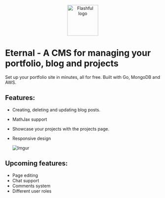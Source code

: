 
<p align="center"><a href="https://github.com/doublen987/flashcards-app" target="_blank" rel="noopener noreferrer"><img width="100" src="https://svgshare.com/i/i5V.svg" alt="Flashful logo"></a></p>


# Eternal - A CMS for managing your portfolio, blog and projects
Set up your portfolio site in minutes, all for free. Built with Go, MongoDB and AWS.
## Features:
  - Creating, deleting and updating blog posts.
  - MathJax support
  - Showcase your projects with the projects page.
  - Responsive design

      ![Imgur](https://i.imgur.com/0fj4Z11.gif)

## Upcoming features:
  - Page editing
  - Chat support
  - Comments system
  - Different user roles
